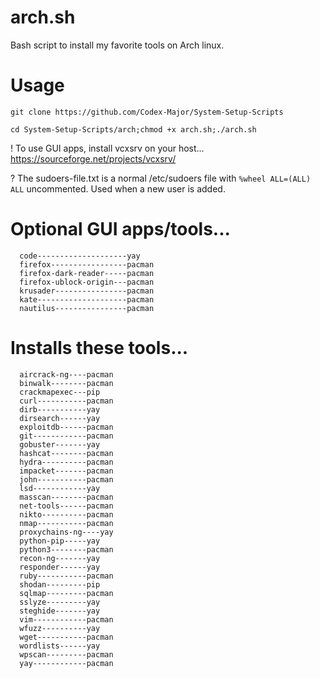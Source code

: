 # arch.sh
Bash script to install my favorite tools on Arch linux.

# Usage
  `git clone https://github.com/Codex-Major/System-Setup-Scripts`
   
  `cd System-Setup-Scripts/arch;chmod +x arch.sh;./arch.sh`
    
  ! To use GUI apps, install vcxsrv on your host... https://sourceforge.net/projects/vcxsrv/
  
  ? The sudoers-file.txt is a normal /etc/sudoers file with `%wheel ALL=(ALL) ALL` uncommented. Used when a new user is added.
  
# Optional GUI apps/tools...
      code--------------------yay
      firefox-----------------pacman
      firefox-dark-reader-----pacman
      firefox-ublock-origin---pacman
      krusader----------------pacman
      kate--------------------pacman
      nautilus----------------pacman
      
# Installs these tools...
      aircrack-ng----pacman
      binwalk--------pacman
      crackmapexec---pip
      curl-----------pacman
      dirb-----------yay
      dirsearch------yay
      exploitdb------pacman
      git------------pacman
      gobuster-------yay
      hashcat--------pacman
      hydra----------pacman
      impacket-------pacman
      john-----------pacman
      lsd------------yay
      masscan--------pacman
      net-tools------pacman
      nikto----------pacman
      nmap-----------pacman
      proxychains-ng----yay
      python-pip-----yay
      python3--------pacman
      recon-ng-------yay
      responder------yay
      ruby-----------pacman
      shodan---------pip
      sqlmap---------pacman
      sslyze---------yay
      steghide-------yay
      vim------------pacman
      wfuzz----------yay
      wget-----------pacman
      wordlists------yay
      wpscan---------pacman
      yay------------pacman
